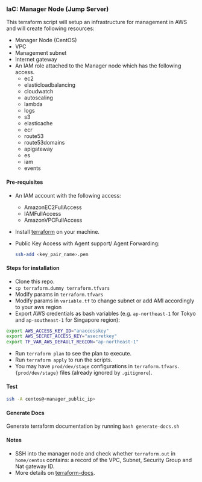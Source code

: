 ### IaC: Manager Node (Jump Server)
This terraform script will setup an infrastructure for management in AWS and will create following resources:
 - Manager Node (CentOS)
 - VPC
 - Management subnet
 - Internet gateway
 - An IAM role attached to the Manager node which has the following access.
 	- ec2
 	- elasticloadbalancing
 	- cloudwatch
 	- autoscaling
 	- lambda
 	- logs
 	- s3
 	- elasticache
 	- ecr
 	- route53
 	- route53domains
 	- apigateway
 	- es
 	- iam
 	- events

#### Pre-requisites
- An IAM account with the following access:
	- AmazonEC2FullAccess
	- IAMFullAccess
	- AmazonVPCFullAccess
	
- Install [terraform](https://www.terraform.io/intro/getting-started/install.html) on your machine.
- Public Key Access with Agent support/ Agent Forwarding:

  ```bash
  ssh-add <key_pair_name>.pem
  ```

#### Steps for installation
- Clone this repo.
- `cp terraform.dummy terraform.tfvars`
- Modify params in `terraform.tfvars`
- Modify params in `variable.tf` to change subnet or add AMI accordingly to your aws region
- Export AWS credentials as bash variables (e.g. `ap-northeast-1` for Tokyo and `ap-southeast-1` for Singapore region):
```bash
export AWS_ACCESS_KEY_ID="anaccesskey" 
export AWS_SECRET_ACCESS_KEY="asecretkey"
export TF_VAR_AWS_DEFAULT_REGION="ap-northeast-1"
```
- Run `terraform plan` to see the plan to execute.
- Run `terraform apply` to run the scripts.
- You may have `prod/dev/stage` configurations in
`terraform.tfvars.{prod/dev/stage}` files (already ignored by `.gitignore`).

#### Test
  ```bash
  ssh -A centos@<manager_public_ip>
  ```
  
#### Generate Docs 
Generate terraform documentation by running `bash generate-docs.sh`

#### Notes
- SSH into the manager node and check whether `terraform.out` in `home/centos` contains:
a record of the VPC, Subnet, Security Group and Nat gateway ID.
- More details on [terraform-docs](https://github.com/segmentio/terraform-docs).

